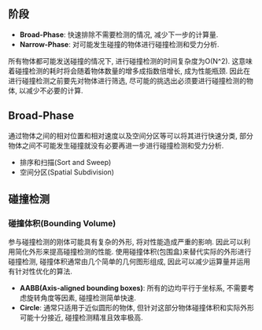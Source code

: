 
## 阶段
- **Broad-Phase**: 快速排除不需要检测的情况, 减少下一步的计算量.
- **Narrow-Phase**: 对可能发生碰撞的物体进行碰撞检测和受力分析.

所有物体都可能发送碰撞的情况下, 进行碰撞检测的时间复杂度为O(N^2). 这意味着碰撞检测的耗时将会随着物体数量的增多成指数倍增长, 成为性能瓶颈. 因此在进行碰撞检测之前要先对物体进行筛选, 尽可能的挑选出必须要进行碰撞检测的物体, 以减少不必要的计算.

## Broad-Phase
通过物体之间的相对位置和相对速度以及空间分区等可以将其进行快速分类, 部分物体之间不可能发生碰撞就没有必要再进一步进行碰撞检测和受力分析.
- 排序和扫描(Sort and Sweep)
- 空间分区(Spatial Subdivision)

## 碰撞检测
### 碰撞体积(Bounding Volume)
参与碰撞检测的刚体可能具有复杂的外形, 将对性能造成严重的影响. 因此可以利用简化外形来提高碰撞检测的性能. 使用碰撞体积(包围盒)来替代实际的外形进行碰撞检测, 碰撞体积通常由几个简单的几何图形组成, 因此可以减少运算量并运用有针对性优化的算法.  
- **AABB(Axis-aligned bounding boxes)**: 所有的边均平行于坐标系, 不需要考虑旋转角度等因素, 碰撞检测简单快速.  
- **Circle**: 通常只适用于近似圆形的物体, 但针对这部分物体碰撞体积和实际外形可能十分接近, 碰撞检测精准且效率极高.  